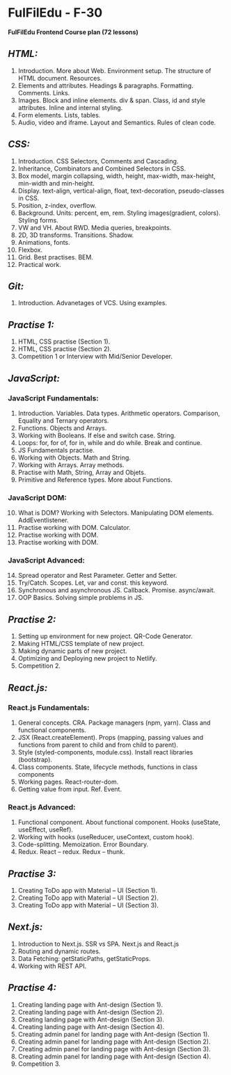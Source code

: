 # FulFilEdu - F-30

**FulFilEdu Frontend Course plan (72 lessons)**

## **_HTML:_**

1. Introduction. More about Web. Environment setup. The structure of HTML document. Resources.
2. Elements and attributes. Headings & paragraphs. Formatting. Comments. Links.
3. Images. Block and inline elements. div & span. Class, id and style attributes. Inline and internal styling.
4. Form elements. Lists, tables.
5. Audio, video and iframe. Layout and Semantics. Rules of clean code.

## **_CSS:_**

1. Introduction. CSS Selectors, Comments and Cascading.
2. Inheritance, Combinators and Combined Selectors in CSS.
3. Box model, margin collapsing, width, height, max-width, max-height, min-width and min-height.
4. Display. text-align, vertical-align, float, text-decoration, pseudo-classes in CSS.
5. Position, z-index, overflow.
6. Background. Units: percent, em, rem. Styling images(gradient, colors). Styling forms. 
7. VW and VH. About RWD. Media queries, breakpoints.
8. 2D, 3D transforms. Transitions. Shadow.
9. Animations, fonts.
10. Flexbox.
11. Grid. Best practises. BEM.
12. Practical work.

## **_Git:_**

1. Introduction. Advanetages of VCS. Using examples.

## **_Practise 1:_**

1. HTML, CSS practise (Section 1).
2. HTML, CSS practise (Section 2).
3. Competition 1 or Interview with Mid/Senior Developer.

## **_JavaScript:_**

### JavaScript Fundamentals:

1. Introduction. Variables. Data types. Arithmetic operators.
   Comparison, Equality and Ternary operators.
2. Functions. Objects and Arrays.
3. Working with Booleans. If else and switch case. String.
4. Loops: for, for of, for in, while and do while. Break and continue.
5. JS Fundamentals practise.
6. Working with Objects. Math and String.
7. Working with Arrays. Array methods.
8. Practise with Math, String, Array and Objets.
9. Primitive and Reference types. More about Functions.

### **JavaScript DOM:**

10. What is DOM? Working with Selectors. Manipulating DOM elements. AddEventlistener.
11. Practise working with DOM. Calculator.
12. Practise working with DOM.
13. Practise working with DOM.

### **JavaScript Advanced:**

14. Spread operator and Rest Parameter. Getter and Setter.
15. Try/Catch. Scopes. Let, var and const. this keyword.
16. Synchronous and asynchronous JS. Callback. Promise. async/await.
17. OOP Basics. Solving simple problems in JS.

## **_Practise 2:_**

1. Setting up environment for new project. QR-Code Generator.
2. Making HTML/CSS template of new project.
3. Making dynamic parts of new project.
4. Optimizing and Deploying new project to Netlify.
5. Competition 2.

## **_React.js:_**

### React.js Fundamentals:

1. General concepts. CRA. Package managers (npm, yarn). Class and functional components.
2. JSX (React.createElement). Props (mapping, passing values and functions from parent to child and from child to parent).
3. Style (styled-components, module.css). Install react libraries (bootstrap).
4. Class components. State, lifecycle methods, functions in class components
5. Working pages. React-router-dom.
6. Getting value from input. Ref. Event.

### **React.js Advanced:**

1. Functional component. About functional component. Hooks (useState, useEffect, useRef).
2. Working with hooks (useReducer, useContext, custom hook).
3. Code-splitting. Memoization. Error Boundary.
4. Redux. React – redux. Redux – thunk.

## **_Practise 3:_**

1. Creating ToDo app with Material – UI (Section 1).
2. Creating ToDo app with Material – UI (Section 2).
3. Creating ToDo app with Material – UI (Section 3).

## _Next.js:_

1. Introduction to Next.js. SSR vs SPA. Next.js and React.js
2. Routing and dynamic routes.
3. Data Fetching: getStaticPaths, getStaticProps.
4. Working with REST API.

## _Practise 4:_

1. Creating landing page with Ant-design (Section 1).
2. Creating landing page with Ant-design (Section 2).
3. Creating landing page with Ant-design (Section 3).
4. Creating landing page with Ant-design (Section 4).
5. Creating admin panel for landing page with Ant-design (Section 1).
6. Creating admin panel for landing page with Ant-design (Section 2).
7. Creating admin panel for landing page with Ant-design (Section 3).
8. Creating admin panel for landing page with Ant-design (Section 4).
9. Competition 3.
